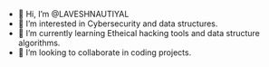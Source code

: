 - 👋 Hi, I’m @LAVESHNAUTIYAL
- 👀 I’m interested in Cybersecurity and data structures.
- 🌱 I’m currently learning Etheical hacking tools and data structure algorithms.
- 💞️ I’m looking to collaborate in coding projects.

<!---
LAVESHNAUTIYAL/LAVESHNAUTIYAL is a ✨ special ✨ repository because its `README.md` (this file) appears on your GitHub profile.
You can click the Preview link to take a look at your changes.
--->
